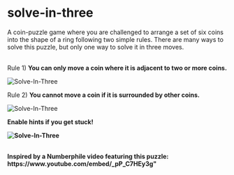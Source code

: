 # solve-in-three

A coin-puzzle game where you are challenged to arrange a set of six coins into the shape of a ring following two simple rules. There are many ways to solve this puzzle, but only one way to solve it in three moves.
</br>
</br>
<p>Rule 1) <strong>You can only move a coin where it is adjacent to two or more coins.</strong></p>

![Solve-In-Three](rule-1.gif)

<p>Rule 2) <strong> You cannot move a coin if it is surrounded by other coins.</strong></p>

![Solve-In-Three](rule-2.gif)

<p><strong>Enable hints if you get stuck!</p> 

![Solve-In-Three](hints.gif)
  
</br>
Inspired by a Numberphile video featuring this puzzle: https://www.youtube.com/embed/_pP_C7HEy3g"

